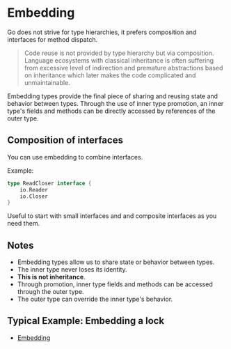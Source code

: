 # Embedding

Go does not strive for type hierarchies, it prefers composition and interfaces
for method dispatch.

> Code reuse is not provided by type hierarchy but via composition. Language
> ecosystems with classical inheritance is often suffering from excessive level
> of indirection and premature abstractions based on inheritance which later
> makes the code complicated and unmaintainable.

Embedding types provide the final piece of sharing and reusing state and
behavior between types. Through the use of inner type promotion, an inner type's
fields and methods can be directly accessed by references of the outer type.

## Composition of interfaces

You can use embedding to combine interfaces.

Example:

```go
type ReadCloser interface {
    io.Reader
    io.Closer
}
```

Useful to start with small interfaces and and composite interfaces as you need
them.

## Notes

* Embedding types allow us to share state or behavior between types.
* The inner type never loses its identity.
* **This is not inheritance**.
* Through promotion, inner type fields and methods can be accessed through the outer type.
* The outer type can override the inner type's behavior.

## Typical Example: Embedding a lock

* [Embedding](Embedding/main.go)
